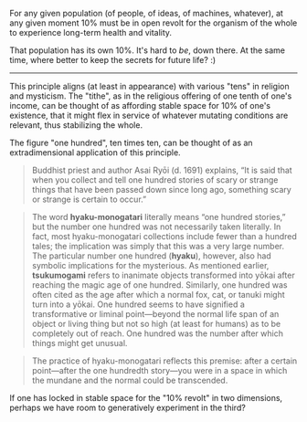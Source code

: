 For any given population (of people, of ideas, of machines, whatever), at any given moment 10% must be in open revolt for the organism of the whole to experience long-term health and vitality.

That population has its own 10%. It's hard to _be_, down there. At the same time, where better to keep the secrets for future life? :)

---

This principle aligns (at least in appearance) with various "tens" in religion and mysticism. The "tithe", as in the religious offering of one tenth of one's income, can be thought of as affording stable space for 10% of one's existence, that it might flex in service of whatever mutating conditions are relevant, thus stabilizing the whole.

The figure "one hundred", ten times ten, can be thought of as an extradimensional application of this principle.

> Buddhist priest and author Asai Ryōi (d. 1691) explains, “It is said that when you collect and tell one hundred stories of scary or strange things that have been passed down since long ago, something scary or strange is certain to occur.”

> The word **hyaku-monogatari** literally means “one hundred stories,” but the number one hundred was not necessarily taken literally. In fact, most hyaku-monogatari collections include fewer than a hundred tales; the implication was simply that this was a very large number. The particular number one hundred (**hyaku**), however, also had symbolic implications for the mysterious. As mentioned earlier, **tsukumogami** refers to inanimate objects transformed into yōkai after reaching the magic age of one hundred. Similarly, one hundred was often cited as the age after which a normal fox, cat, or tanuki might turn into a yōkai. One hundred seems to have signified a transformative or liminal point—beyond the normal life span of an object or living thing but not so high (at least for humans) as to be completely out of reach. One hundred was the number after which things might get unusual.

> The practice of hyaku-monogatari reflects this premise: after a certain point—after the one hundredth story—you were in a space in which the mundane and the normal could be transcended.

If one has locked in stable space for the "10% revolt" in two dimensions, perhaps we have room to generatively experiment in the third?
